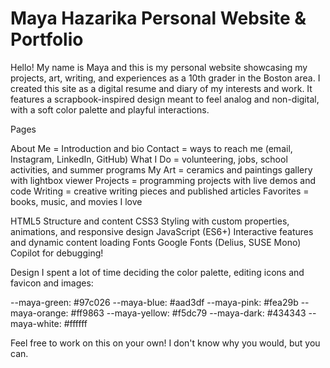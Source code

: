# Maya Hazarika Personal Website & Portfolio

Hello! My name is Maya and this is my personal website showcasing my projects, art, writing, and experiences as a 10th grader in the Boston area. I created this site as a digital resume and diary of my interests and work. It features a scrapbook-inspired design meant to feel analog and non-digital, with a soft color palette and playful interactions.

Pages

About Me = Introduction and bio
Contact = ways to reach me (email, Instagram, LinkedIn, GitHub)
What I Do = volunteering, jobs, school activities, and summer programs
My Art = ceramics and paintings gallery with lightbox viewer
Projects = programming projects with live demos and code
Writing = creative writing pieces and published articles
Favorites = books, music, and movies I love

HTML5 Structure and content
CSS3 Styling with custom properties, animations, and responsive design
JavaScript (ES6+) Interactive features and dynamic content loading
Fonts Google Fonts (Delius, SUSE Mono)
Copilot for debugging!

Design
I spent a lot of time deciding the color palette, editing icons and favicon and images:

--maya-green: #97c026
--maya-blue: #aad3df
--maya-pink: #fea29b
--maya-orange: #ff9863
--maya-yellow: #f5dc79
--maya-dark: #434343
--maya-white: #ffffff

Feel free to work on this on your own! I don't know why you would, but you can.
